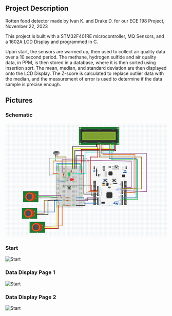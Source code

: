 ## Project Description
Rotten food detector made by Ivan K. and Drake D. for our ECE 198 Project, November 22, 2023

This project is built with a STM32F401RE microcontroller, MQ Sensors, and a 1602A LCD Display and programmed in C. 

Upon start, the sensors are warmed up, then used to collect air quality data over a 10 second period. The methane, hydrogen sulfide and air quality data, in PPM, is then stored in a database, where it is then sorted using insertion sort.
The mean, median, and standard deviation are then displayed onto the LCD Display. The Z-score is calculated to replace outlier data with the median, and the measurement of error is used to determine if the data sample is precise enough.
## Pictures

### Schematic

![Start](pictures/image.png)

### Start 

![Start](pictures/IMG_4891.png)

### Data Display Page 1

![Start](pictures/IMG_4892.png)

### Data Display Page 2

![Start](pictures/IMG_4893.png)




